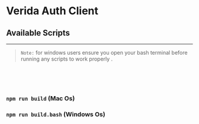 # Verida Auth Client 



## Available Scripts
_____


> `Note:` for windows users ensure you open your bash terminal before running any scripts to work properly .

<br>
<br>
<br>

### `npm run build`   (Mac Os)


### `npm run build.bash`   (Windows Os)